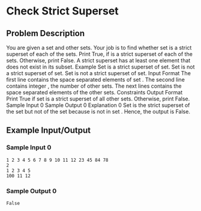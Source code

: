 # Check Strict Superset

## Problem Description
You are given a set  and  other sets. 
Your job is to find whether set  is a strict superset of each of the  sets.
Print True, if  is a strict superset of each of the  sets. Otherwise, print False.
A strict superset has at least one element that does not exist in its subset.
Example 
Set is a strict superset of set. 
Set is not a strict superset of set. 
Set is not a strict superset of set.
Input Format
The first line contains the space separated elements of set . 
The second line contains integer , the number of other sets. 
The next  lines contains the space separated elements of the other sets.
Constraints
Output Format
Print True if set  is a strict superset of all other  sets. Otherwise, print False.
Sample Input 0
Sample Output 0
Explanation 0
Set  is the strict superset of the set but not of the set because  is not in set . 
Hence, the output is False.

## Example Input/Output
### Sample Input 0
```
1 2 3 4 5 6 7 8 9 10 11 12 23 45 84 78
2
1 2 3 4 5
100 11 12
```
### Sample Output 0
```
False
```
